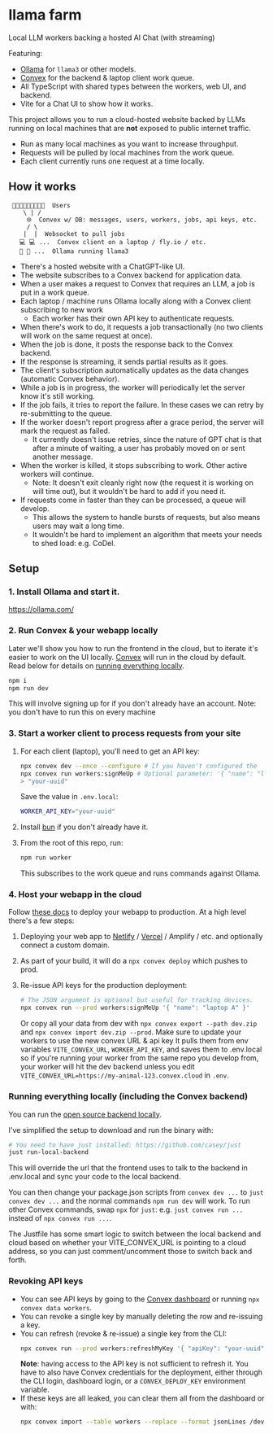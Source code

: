 # llama farm

Local LLM workers backing a hosted AI Chat (with streaming)

Featuring:

- [Ollama](https://ollama.com/) for `llama3` or other models.
- [Convex](https://convex.dev/) for the backend & laptop client work queue.
- All TypeScript with shared types between the workers, web UI, and backend.
- Vite for a Chat UI to show how it works.

This project allows you to run a cloud-hosted website backed by LLMs running on
local machines that are **not** exposed to public internet traffic.

- Run as many local machines as you want to increase throughput.
- Requests will be pulled by local machines from the work queue.
- Each client currently runs one request at a time locally.

## How it works

     🧑‍💻💬👩‍💻💬👨‍💻💬  Users
        \ | /
         🌐  Convex w/ DB: messages, users, workers, jobs, api keys, etc.
         / \
        |  |  Websocket to pull jobs
       💻 💻 ...  Convex client on a laptop / fly.io / etc.
       🦙 🦙 ...  Ollama running llama3

- There's a hosted website with a ChatGPT-like UI.
- The website subscribes to a Convex backend for application data.
- When a user makes a request to Convex that requires an LLM, a job is put in a work queue.
- Each laptop / machine runs Ollama locally along with a Convex client subscribing to new work
  - Each worker has their own API key to authenticate requests.
- When there's work to do, it requests a job transactionally (no two clients will work on the same request at once).
- When the job is done, it posts the response back to the Convex backend.
- If the response is streaming, it sends partial results as it goes.
- The client's subscription automatically updates as the data changes (automatic Convex behavior).
- While a job is in progress, the worker will periodically let the server know it's still working.
- If the job fails, it tries to report the failure. In these cases we can retry by re-submitting to the queue.
- If the worker doesn't report progress after a grace period, the server will mark the request as failed.
  - It currently doesn't issue retries, since the nature of GPT chat is that after
    a minute of waiting, a user has probably moved on or sent another message.
- When the worker is killed, it stops subscribing to work. Other active workers will continue.
  - Note: It doesn't exit cleanly right now (the request it is working on will time out),
    but it wouldn't be hard to add if you need it.
- If requests come in faster than they can be processed, a queue will develop.
  - This allows the system to handle bursts of requests, but also means users may wait a long time.
  - It wouldn't be hard to implement an algorithm that meets your needs to shed load: e.g. CoDel.

## Setup

### 1. Install Ollama and start it.

https://ollama.com/

### 2. Run Convex & your webapp locally

Later we'll show you how to run the frontend in the cloud, but to iterate it's
easier to work on the UI locally. [Convex](https://convex.dev) will run in the
cloud by default. Read below for details on
[running everything locally](#running-everything-locally).

```sh
npm i
npm run dev
```

This will involve signing up for if you don't already have an account.
Note: you don't have to run this on every machine

### 3. Start a worker client to process requests from your site

1. For each client (laptop), you'll need to get an API key:

   ```sh
   npx convex dev --once --configure # If you haven't configured the
   npx convex run workers:signMeUp # Optional parameter: '{ "name": "laptop A" }'
   > "your-uuid"
   ```

   Save the value in `.env.local`:

   ```sh
   WORKER_API_KEY="your-uuid"
   ```

2. Install [bun](https://bun.sh) if you don't already have it.

3. From the root of this repo, run:
   ```sh
   npm run worker
   ```
   This subscribes to the work queue and runs commands against Ollama.

### 4. Host your webapp in the cloud

Follow [these docs](https://docs.convex.dev/production) to deploy your webapp
to production. At a high level there's a few steps:

1. Deploying your web app to
   [Netlify](https://docs.convex.dev/production/hosting/netlify) /
   [Vercel](https://docs.convex.dev/production/hosting/vercel) / Amplify / etc.
   and optionally connect a custom domain.
2. As part of your build, it will do a `npx convex deploy` which pushes to prod.
3. Re-issue API keys for the production deployment:

   ```sh
   # The JSON argument is optional but useful for tracking devices.
   npx convex run --prod workers:signMeUp '{ "name": "laptop A" }'
   ```

   Or copy all your data from dev with `npx convex export --path dev.zip` and `npx convex import dev.zip --prod`.
   Make sure to update your workers to use the new convex URL & api key
   It pulls them from env variables `VITE_CONVEX_URL`, `WORKER_API_KEY`, and saves them to .env.local
   so if you're running your worker from the same repo you develop from, your worker will hit the dev backend
   unless you edit `VITE_CONVEX_URL=https://my-animal-123.convex.cloud` in `.env`.

### Running everything locally (including the Convex backend)

You can run the [open source backend locally](https://stack.convex.dev/developing-with-the-oss-backend).

I've simplified the setup to download and run the binary with:

```sh
# You need to have just installed: https://github.com/casey/just
just run-local-backend
```

This will override the url that the frontend uses to talk to the backend in .env.local
and sync your code to the local backend.

You can then change your package.json scripts from `convex dev ...` to `just convex dev ...` and
the normal commands `npm run dev` will work. To run other Convex commands, swap `npx` for `just`:
e.g. `just convex run ...` instead of `npx convex run ...`.

The Justfile has some smart logic to switch between the local backend and cloud based on whether
your VITE_CONVEX_URL is pointing to a cloud address, so you can just comment/uncomment those
to switch back and forth.

### Revoking API keys

- You can see API keys by going to the [Convex dashboard](https://dashboard.convex.dev/)
  or running `npx convex data workers`.
- You can revoke a single key by manually deleting the row and re-issuing a key.
- You can refresh (revoke & re-issue) a single key from the CLI:
  ```sh
  npx convex run --prod workers:refreshMyKey '{ "apiKey": "your-uuid" }'
  ```
  **Note**: having access to the API key is not sufficient to refresh it. You have to
  also have Convex credentials for the deployment, either through the CLI login,
  dashboard login, or a `CONVEX_DEPLOY_KEY` environment variable.
- If these keys are all leaked, you can clear them all from the dashboard or with:
  ```sh
  npx convex import --table workers --replace --format jsonLines /dev/null
  ```
